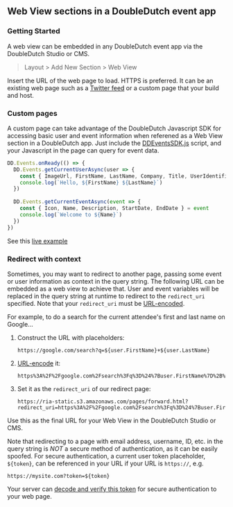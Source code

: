 ## Web View sections in a DoubleDutch event app

### Getting Started

A web view can be embedded in any DoubleDutch event app via the DoubleDutch Studio or CMS.

> Layout > Add New Section > Web View

Insert the URL of the web page to load.  HTTPS is preferred. It can be an existing web page such as a
[Twitter feed](https://twitter.com/DoubleDutch) or a custom page that your build and host.

### Custom pages

A custom page can take advantage of the DoubleDutch Javascript SDK for accessing basic user and event information
when referened as a Web View section in a DoubleDutch app.  Just include the
[DDEventsSDK.js](https://github.com/doubledutch/sdk/blob/master/DDEventsSDK.js) script, and your Javascript in the
page can query for event data.

```js
DD.Events.onReady(() => {
  DD.Events.getCurrentUserAsync(user => {
    const { ImageUrl, FirstName, LastName, Company, Title, UserIdentifierId, EmailAddress, UserName } = user
    console.log(`Hello, ${FirstName} ${LastName}`)
  })
  
  DD.Events.getCurrentEventAsync(event => {
    const { Icon, Name, Description, StartDate, EndDate } = event
    console.log(`Welcome to ${Name}`)
  })
})
```

See this [live example](http://jsbin.com/vakitax/edit?html,js,output)

### Redirect with context

Sometimes, you may want to redirect to another page, passing some event or user information as context in the query
string. The following URL can be embedded as a web view to achieve that.  User and event variables will be replaced
in the query string at runtime to redirect to the `redirect_uri` specified. Note that your `redirect_uri` must be
[URL-encoded](https://www.urlencoder.org/).

For example, to do a search for the current attendee's first and last name on Google...

1. Construct the URL with placeholders:

   ```
   https://google.com/search?q=${user.FirstName}+${user.LastName}
   ```

2. [URL-encode](https://www.urlencoder.org/) it:

   ```
   https%3A%2F%2Fgoogle.com%2Fsearch%3Fq%3D%24%7Buser.FirstName%7D%2B%24%7Buser.LastName%7D
   ```

3. Set it as the `redirect_uri` of our redirect page:

   ```
   https://ria-static.s3.amazonaws.com/pages/forward.html?redirect_uri=https%3A%2F%2Fgoogle.com%2Fsearch%3Fq%3D%24%7Buser.FirstName%7D%2B%24%7Buser.LastName%7D
   ```
   
Use this as the final URL for your Web View in the DoubleDutch Studio or CMS. 
   
Note that redirecting to a page with email address, username, ID, etc. in the query string is *NOT* a secure method
of authentication, as it can be easily spoofed.  For secure authentication, a current user token placeholder, `${token}`,
can be referenced in your URL if your URL is `https://`, e.g.

```
https://mysite.com?token=${token}
```

Your server can [decode and verify this token](https://github.com/doubledutch/verify-user-token) for secure authentication
to your web page.
